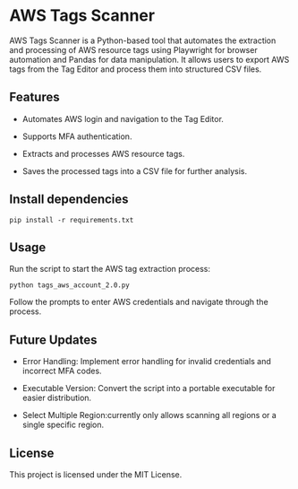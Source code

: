 # AWS Tags Scanner

AWS Tags Scanner is a Python-based tool that automates the extraction and processing of AWS resource tags using Playwright for browser automation and Pandas for data manipulation. It allows users to export AWS tags from the Tag Editor and process them into structured CSV files.

## Features

- Automates AWS login and navigation to the Tag Editor.

- Supports MFA authentication.

- Extracts and processes AWS resource tags.

- Saves the processed tags into a CSV file for further analysis.

## Install dependencies

`pip install -r requirements.txt`

## Usage

Run the script to start the AWS tag extraction process:

`python tags_aws_account_2.0.py`

Follow the prompts to enter AWS credentials and navigate through the process.

## Future Updates

- Error Handling: Implement error handling for invalid credentials and incorrect MFA codes.

- Executable Version: Convert the script into a portable executable for easier distribution.

- Select Multiple Region:currently only allows scanning all regions or a single specific region.

## License

This project is licensed under the MIT License.
